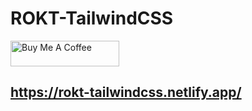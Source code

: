 # ROKT-TailwindCSS
<a href="https://www.buymeacoffee.com/mohabbatrj" target="_blank"><img src="https://cdn.buymeacoffee.com/buttons/default-orange.png" alt="Buy Me A Coffee" height="41" width="174"></a>
## https://rokt-tailwindcss.netlify.app/
